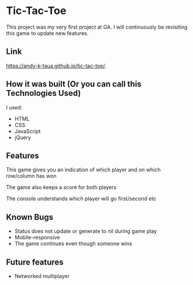 # Tic-Tac-Toe
This project was my very first project at GA. I will continuously be revisiting this game to update new features.  
## Link
https://andy-k-taua.github.io/tic-tac-toe/.
## How it was built (Or you can call this Technologies Used)
I used:

- HTML
- CSS
- JavaScript
- jQuery

## Features

This game gives you an indication of which player and on which row/column has won

The game also keeps a score for both players

The console understands which player will go first/second etc


## Known Bugs

- Status does not update or generate to nil during game play
- Mobile-responsive
- The game continues even though someone wins
## Future features
- Networked multiplayer
